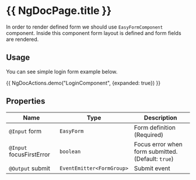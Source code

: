 # {{ NgDocPage.title }}

In order to render defined form we should use `EasyFormComponent` component.
Inside this component form layout is defined and form fields are rendered.

## Usage

You can see simple login form example below.

{{ NgDocActions.demo("LoginComponent", {expanded: true}) }}

## Properties

| Name                     | Type                      | Description                                        |
|--------------------------|---------------------------|----------------------------------------------------|
| `@Input` form            | `EasyForm`                | Form definition (Required)                         |
| `@Input` focusFirstError | `boolean`                 | Focus error when form submitted. (Default: `true`) |
| `@Output` submit         | `EventEmitter<FormGroup>` | Submit event                                       |
